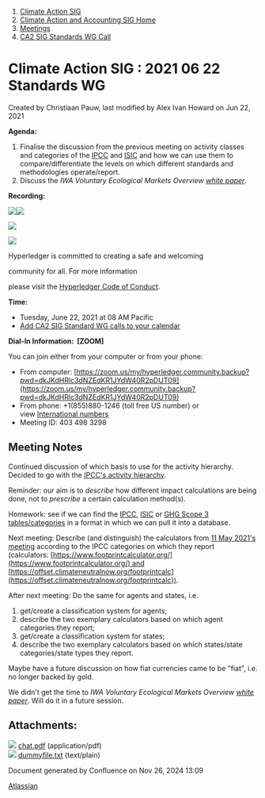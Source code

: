 1. [Climate Action SIG](index.html)
2. [Climate Action and Accounting SIG Home](Climate-Action-and-Accounting-SIG-Home_19005445.html)
3. [Meetings](Meetings_19005583.html)
4. [CA2 SIG Standards WG Call](CA2-SIG-Standards-WG-Call_19007176.html)

# Climate Action SIG : 2021 06 22 Standards WG

Created by Christiaan Pauw, last modified by Alex Ivan Howard on Jun 22, 2021

**Agenda:**

1. Finalise the discussion from the previous meeting on activity classes and categories of the [IPCC](https://www.ipcc-nggip.iges.or.jp/public/2006gl/pdf/1_Volume1/V1_8_Ch8_Reporting_Guidance.pdf) and [ISIC](https://unstats.un.org/unsd/publication/seriesm/seriesm_4rev4e.pdf) and how we can use them to compare/differentiate the levels on which different standards and methodologies operate/report.
2. Discuss the *IWA Voluntary Ecological Markets Overview [white paper](https://interwork.org/wp-content/uploads/2021/05/Voluntary_Ecological_Markets_Overview_Revised.pdf)*.

**Recording:**

[![](attachments/thumbnails/19007795/19007807)](attachments/19007795/19007807.pdf)![](plugins/servlet/confluence/placeholder/unknown-attachment)

![](https://wiki.hyperledger.org/download/attachments/29034696/Antitrustnotice.png?version=1&modificationDate=1581695654000&api=v2)

![](https://wiki.hyperledger.org/download/attachments/2392771/welcome.png?version=2&modificationDate=1572450107000&api=v2)

Hyperledger is committed to creating a safe and welcoming

community for all. For more information

please visit the [Hyperledger Code of Conduct](https://lf-hyperledger.atlassian.net/wiki/spaces/HYP/pages/19595281/Hyperledger+Code+of+Conduct).

**Time:**

- Tuesday, June 22, 2021 at 08 AM Pacific
- [Add CA2 SIG Standard WG calls to your calendar](https://lists.hyperledger.org/g/climate-sig/ics/invite.ics?repeatid=36679)

**Dial-In Information:  \[ZOOM]**

You can join either from your computer or from your phone:

- From computer: [https://zoom.us/my/hyperledger.community.backup?pwd=dkJKdHRlc3dNZEdKR1JYdW40R2pDUT09](https://zoom.us/my/hyperledger.community.backup?pwd=dkJKdHRlc3dNZEdKR1JYdW40R2pDUT09)
- From phone: +1(855)880-1246 (toll free US number) or view [International numbers](https://zoom.us/u/bAaJoyznp)
- Meeting ID: 403 498 3298

## **Meeting Notes**

Continued discussion of which basis to use for the activity hierarchy. Decided to go with the [IPCC's activity hierarchy](https://www.ipcc-nggip.iges.or.jp/public/2006gl/pdf/1_Volume1/V1_8_Ch8_Reporting_Guidance.pdf).

Reminder: our aim is to *describe* how different impact calculations are being done, not to *prescribe* a certain calculation method(s).

Homework: see if we can find the [IPCC](https://www.ipcc-nggip.iges.or.jp/public/2006gl/pdf/1_Volume1/V1_8_Ch8_Reporting_Guidance.pdf), [ISIC](https://unstats.un.org/unsd/publication/seriesm/seriesm_4rev4e.pdf) or [GHG Scope 3 tables/categories](https://ghgprotocol.org/sites/default/files/standards/Scope3_Calculation_Guidance_0.pdf) in a format in which we can pull it into a database.

Next meeting: Describe (and distinguish) the calculators from [11 May 2021's meeting](https://lf-hyperledger.atlassian.net/wiki/x/pwciAQ) according to the IPCC categories on which they report (calculators: [https://www.footprintcalculator.org/](https://www.footprintcalculator.org/) and [https://offset.climateneutralnow.org/footprintcalc](https://offset.climateneutralnow.org/footprintcalc)).

After next meeting: Do the same for agents and states, i.e.

1. get/create a classification system for agents;
2. describe the two exemplary calculators based on which agent categories they report;
3. get/create a classification system for states;
4. describe the two exemplary calculators based on which states/state categories/state types they report.

Maybe have a future discussion on how fiat currencies came to be "fiat", i.e. no longer backed by gold.

We didn't get the time to *IWA Voluntary Ecological Markets Overview [white paper](https://interwork.org/wp-content/uploads/2021/05/Voluntary_Ecological_Markets_Overview_Revised.pdf)*. Will do it in a future session.

## Attachments:

![](images/icons/bullet_blue.gif) [chat.pdf](attachments/19007795/19007807.pdf) (application/pdf)  
![](images/icons/bullet_blue.gif) [dummyfile.txt](attachments/19007795/19007808.txt) (text/plain)

Document generated by Confluence on Nov 26, 2024 13:09

[Atlassian](http://www.atlassian.com/)
